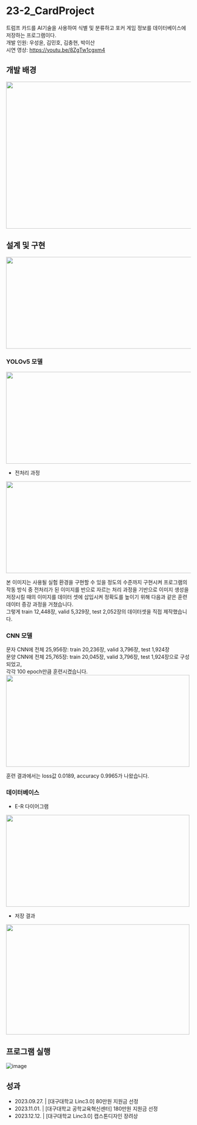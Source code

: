 # 23-2_CardProject
트럼프 카드를 AI기술을 사용하여 식별 및 분류하고 포커 게임 정보를 데이터베이스에 저장하는 프로그램이다.   
개발 인원: 우성윤, 김민호, 김충현, 박이산   
시연 영상: https://youtu.be/8ZgTw1cgxm4   

## 개발 배경
<img src="https://github.com/user-attachments/assets/dfaa481d-28f0-4996-9505-ef32db6c03f5" width="600" height="400"/>

## 설계 및 구현
<img src="https://github.com/user-attachments/assets/da63c015-b35e-442a-a0c6-5b861588c352" width="600" height="250"/>

### YOLOv5 모델
<img src="https://github.com/user-attachments/assets/30116fb7-1b8e-4ea6-9e32-f2423ae9609d" width="600" height="250"/>

- 전처리 과정
<img src="https://github.com/user-attachments/assets/e9c664f2-68f1-43b7-bedd-e5aae7cf88f2" width="600" height="250"/>

본 이미지는 사용될 실험 환경을 구현할 수 있을 정도의 수준까지 구현시켜 프로그램의 작동 방식 중 전처리가 된 이미지를 반으로 자르는 처리 과정을 기반으로 이미지 생성을 저장시킬 때의 이미지를 데이터 셋에 삽입시켜 정확도를 높이기 위해 다음과 같은 훈련 데이터 증강 과정을 거쳤습니다.   
그렇게 train 12,448장, valid 5,329장, test 2,052장의 데이터셋을 직접 제작했습니다.

### CNN 모델
문자 CNN에 전체 25,956장: train 20,236장, valid 3,796장, test 1,924장   
문양 CNN에 전체 25,765장: train 20,045장, valid 3,796장, test 1,924장으로 구성되었고,   
각각 100 epoch만큼 훈련시켰습니다.   
<img src="https://github.com/user-attachments/assets/9d79f8f3-040b-46cf-840d-da1acce8f028" width="500" height="250"/>

훈련 결과에서는 loss값 0.0189, accuracy 0.9965가 나왔습니다.   

### 데이터베이스
- E-R 다이어그램
<img src= "https://github.com/user-attachments/assets/fb8733d4-dea0-4aba-b21a-1d1ed1ba17d6" width="500" height="250"/>

- 저장 결과
<img src="https://github.com/user-attachments/assets/86a49f39-b63a-401e-9a2e-640cf380b1a3" width="500" height="300"/>

## 프로그램 실행
![image](https://github.com/user-attachments/assets/c3f882ad-72b9-4bec-9805-122b1c2fc936)

## 성과
- 2023.09.27. | [대구대학교 Linc3.0] 80만원 지원금 선정
- 2023.11.01. | [대구대학교 공학교육혁신센터] 180만원 지원금 선정
- 2023.12.12. | [대구대학교 Linc3.0] 캡스톤디자인 장려상
